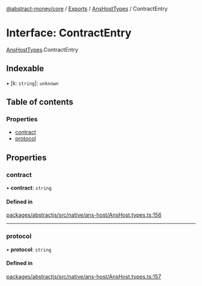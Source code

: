 [@abstract-money/core](../README.md) / [Exports](../modules.md) / [AnsHostTypes](../modules/AnsHostTypes.md) / ContractEntry

# Interface: ContractEntry

[AnsHostTypes](../modules/AnsHostTypes.md).ContractEntry

## Indexable

▪ [k: `string`]: `unknown`

## Table of contents

### Properties

- [contract](AnsHostTypes.ContractEntry.md#contract)
- [protocol](AnsHostTypes.ContractEntry.md#protocol)

## Properties

### contract

• **contract**: `string`

#### Defined in

[packages/abstractjs/src/native/ans-host/AnsHost.types.ts:156](https://github.com/AbstractSDK/frontend/blob/07410073/packages/abstractjs/src/native/ans-host/AnsHost.types.ts#L156)

___

### protocol

• **protocol**: `string`

#### Defined in

[packages/abstractjs/src/native/ans-host/AnsHost.types.ts:157](https://github.com/AbstractSDK/frontend/blob/07410073/packages/abstractjs/src/native/ans-host/AnsHost.types.ts#L157)
